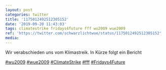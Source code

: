 ```yaml
---
layout: post
categories: twitter
title: '1175012492512305152'
date: '2019-09-20 11:43:03'
tags: climatestrike fridays4future fff wu2009 wue2009
ref: 'https://twitter.com/schwarzlichtwue/status/1175012492512305152'
media:
---
```

Wir verabschieden uns vom Klimastreik. In Kürze folgt ein Bericht

[#wu2009](/t/wu2009) [#wue2009](/t/wue2009) [#ClimateStrike](/t/climatestrike) [#fff](/t/fff) [#Fridays4Future](/t/fridays4future)
